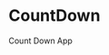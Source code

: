 # CountDown
 Count Down App
     
          
                                                    
                                                             
                                             
                                   
                        
            
      
       
 
